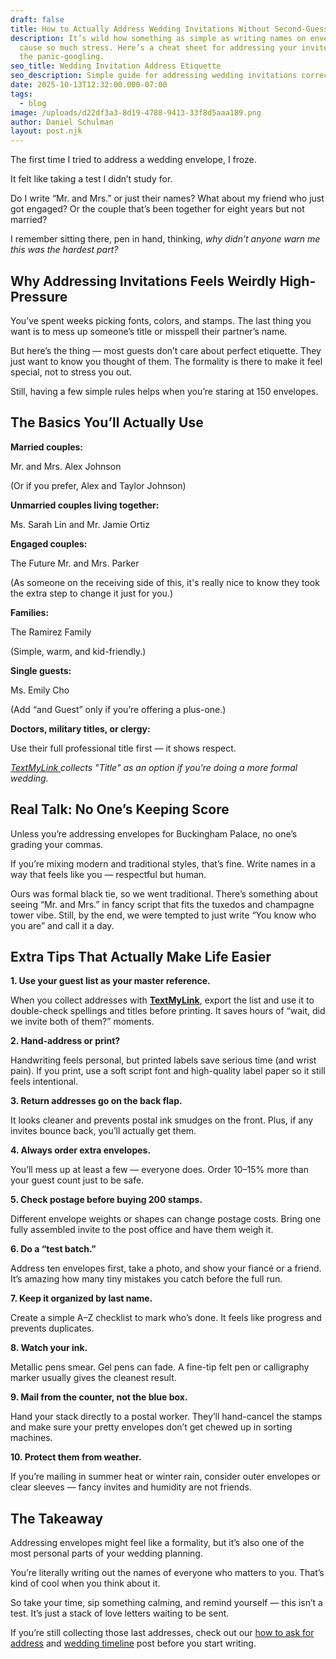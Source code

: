 ```yaml
---
draft: false
title: How to Actually Address Wedding Invitations Without Second-Guessing Yourself
description: It’s wild how something as simple as writing names on envelopes can
  cause so much stress. Here’s a cheat sheet for addressing your invites without
  the panic-googling.
seo_title: Wedding Invitation Address Etiquette
seo_description: Simple guide for addressing wedding invitations correctly (without the stress).
date: 2025-10-13T12:32:00.000-07:00
tags:
  - blog
image: /uploads/d22df3a3-8d19-4788-9413-33f8d5aaa189.png
author: Daniel Schulman
layout: post.njk
---
```

The first time I tried to address a wedding envelope, I froze.

It felt like taking a test I didn’t study for.

Do I write “Mr. and Mrs.” or just their names? What about my friend who just got engaged? Or the couple that’s been together for eight years but not married?

I remember sitting there, pen in hand, thinking, *why didn’t anyone warn me this was the hardest part?*

## Why Addressing Invitations Feels Weirdly High-Pressure

You’ve spent weeks picking fonts, colors, and stamps. The last thing you want is to mess up someone’s title or misspell their partner’s name.

But here’s the thing — most guests don’t care about perfect etiquette. They just want to know you thought of them. The formality is there to make it feel special, not to stress you out.

Still, having a few simple rules helps when you’re staring at 150 envelopes.

## The Basics You’ll Actually Use

**Married couples:**

Mr. and Mrs. Alex Johnson

(Or if you prefer, Alex and Taylor Johnson)

**Unmarried couples living together:**

Ms. Sarah Lin and Mr. Jamie Ortiz

**Engaged couples:**

The Future Mr. and Mrs. Parker

(As someone on the receiving side of this, it's really nice to know they took the extra step to change it just for you.)

**Families:**

The Ramirez Family

(Simple, warm, and kid-friendly.)

**Single guests:**

Ms. Emily Cho

(Add “and Guest” only if you’re offering a plus-one.)

**Doctors, military titles, or clergy:**

Use their full professional title first — it shows respect.

*[TextMyLink ](https://textmylink.com/mywedding)collects "Title" as an option if you're doing a more formal wedding.*

## Real Talk: No One’s Keeping Score

Unless you’re addressing envelopes for Buckingham Palace, no one’s grading your commas.

If you’re mixing modern and traditional styles, that’s fine. Write names in a way that feels like you — respectful but human.

Ours was formal black tie, so we went traditional. There’s something about seeing “Mr. and Mrs.” in fancy script that fits the tuxedos and champagne tower vibe. Still, by the end, we were tempted to just write “You know who you are” and call it a day.

## Extra Tips That Actually Make Life Easier

**1. Use your guest list as your master reference.**

When you collect addresses with **[TextMyLink](https://textmylink.com/)**, export the list and use it to double-check spellings and titles before printing. It saves hours of “wait, did we invite both of them?” moments.

**2. Hand-address or print?**

Handwriting feels personal, but printed labels save serious time (and wrist pain). If you print, use a soft script font and high-quality label paper so it still feels intentional.

**3. Return addresses go on the back flap.**

It looks cleaner and prevents postal ink smudges on the front. Plus, if any invites bounce back, you’ll actually get them.

**4. Always order extra envelopes.**

You’ll mess up at least a few — everyone does. Order 10–15% more than your guest count just to be safe.

**5. Check postage before buying 200 stamps.**

Different envelope weights or shapes can change postage costs. Bring one fully assembled invite to the post office and have them weigh it.

**6. Do a “test batch.”**

Address ten envelopes first, take a photo, and show your fiancé or a friend. It’s amazing how many tiny mistakes you catch before the full run.

**7. Keep it organized by last name.**

Create a simple A–Z checklist to mark who’s done. It feels like progress and prevents duplicates.

**8. Watch your ink.**

Metallic pens smear. Gel pens can fade. A fine-tip felt pen or calligraphy marker usually gives the cleanest result.

**9. Mail from the counter, not the blue box.**

Hand your stack directly to a postal worker. They’ll hand-cancel the stamps and make sure your pretty envelopes don’t get chewed up in sorting machines.

**10. Protect them from weather.**

If you’re mailing in summer heat or winter rain, consider outer envelopes or clear sleeves — fancy invites and humidity are not friends.

## The Takeaway

Addressing envelopes might feel like a formality, but it’s also one of the most personal parts of your wedding planning.

You’re literally writing out the names of everyone who matters to you. That’s kind of cool when you think about it.

So take your time, sip something calming, and remind yourself — this isn’t a test. It’s just a stack of love letters waiting to be sent.

If you’re still collecting those last addresses, check out our [how to ask for address](https://blog.textmylink.com/posts/when-to-collect-wedding-addresses-and-everything-else-that-sneaks-up-on-you/) and [wedding timeline](https://blog.textmylink.com/posts/when-to-collect-wedding-addresses-and-everything-else-that-sneaks-up-on-you/) post before you start writing.
